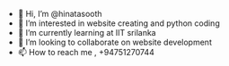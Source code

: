 - 👋 Hi, I’m @hinatasooth
- 👀 I’m interested in website creating and python coding
- 🌱 I’m currently learning at IIT srilanka
- 💞️ I’m looking to collaborate on website development
- 📫 How to reach me , +94751270744

<!---
hinatasooth/hinatasooth is a ✨ special ✨ repository because its `README.md` (this file) appears on your GitHub profile.
You can click the Preview link to take a look at your changes.
--->
